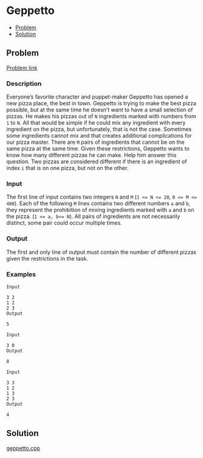 # Geppetto
- [Problem](#problem)
- [Solution](#geppetto.cpp)

## Problem
[Problem link](https://open.kattis.com/problems/geppetto)

### Description

Everyone’s favorite character and puppet-maker Geppetto has opened a new pizza place, the best in town. Geppetto is trying to make the best pizza possible, but at the same time he doesn’t want to have a small selection of pizzas.
He makes his pizzas out of `N` ingredients marked with numbers from `1` to `N`. All that would be simple if he could mix any ingredient with every ingredient on the pizza, but unfortunately, that is not the case. Sometimes some ingredients cannot mix and that creates additional complications for our pizza master.
There are `M` pairs of ingredients that cannot be on the same pizza at the same time. Given these restrictions, Geppetto wants to know how many different pizzas he can make. Help him answer this question. Two pizzas are considered different if there is an ingredient of index `i` that is on one pizza, but not on the other.

### Input
The first line of input contains two integers `N` and `M` (`1 <= N <= 20`, `0 <= M <= 400`). Each of the following `M` lines contains two different numbers `a` and `b`, they represent the prohibition of mixing ingredients marked with `a` and `b` on the pizza. (`1 <= a, b<= N`). All pairs of ingredients are not necessarily distinct, some pair could occur multiple times.

### Output
The first and only line of output must contain the number of different pizzas given the restrictions in the task. 

### Examples
```
Input

3 2
1 2
2 3
Output

5
```
```
Input

3 0
Output

8
```
```
Input

3 3
1 2
1 3
2 3
Output

4
```


## Solution

[geppetto.cpp](./geppetto.cpp)